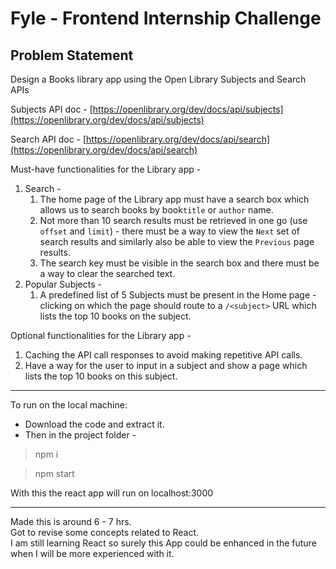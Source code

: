 # Fyle - Frontend Internship Challenge

## Problem Statement

Design a Books library app using the Open Library Subjects and Search APIs

Subjects API doc - [https://openlibrary.org/dev/docs/api/subjects](https://openlibrary.org/dev/docs/api/subjects)

Search API doc - [https://openlibrary.org/dev/docs/api/search](https://openlibrary.org/dev/docs/api/search)

Must-have functionalities for the Library app -

1. Search - 
    1. The home page of the Library app must have a search box which allows us to search books by book`title` or `author` name.
    2. Not more than 10 search results must be retrieved in one go (use `offset` and `limit`) - there must be a way to view the `Next` set of search results and similarly also be able to view the `Previous` page results.
    3. The search key must be visible in the search box and there must be a way to clear the searched text.
2. Popular Subjects - 
    1. A predefined list of 5 Subjects must be present in the Home page - clicking on which the page should route to a `/<subject>` URL which lists the top 10 books on the subject.

Optional functionalities for the Library app - 

1. Caching the API call responses to avoid making repetitive API calls.
2. Have a way for the user to input in a subject and show a page which lists the top 10 books on this subject.

---

To run on the local machine:<br>
- Download the code and extract it.
- Then in the project folder -
> npm i


> npm start

With this the react app will run on localhost:3000

---

Made this is around 6 - 7 hrs.<br>
Got to revise some concepts related to React.<br>
I am still learning React so surely this App could be enhanced in the future when I will be more experienced with it.
